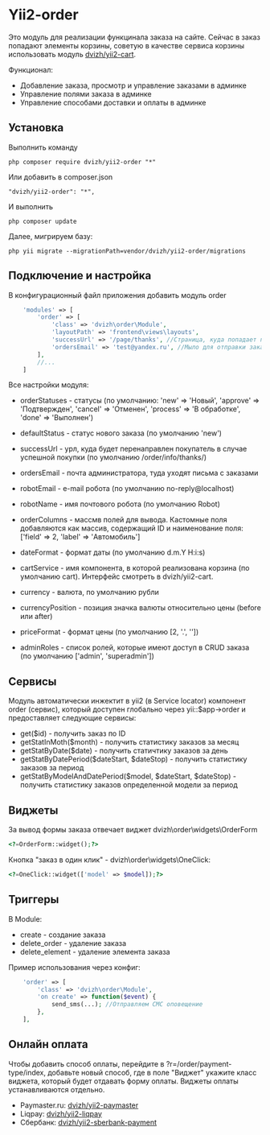 Yii2-order
==========
Это модуль для реализации функцинала заказа на сайте. Сейчас в заказ попадают элементы корзины, советую в качестве сервиса корзины использовать модуль [dvizh/yii2-cart](https://github.com/dvizh/yii2-cart).

Функционал:

* Добавление заказа, просмотр и управление заказами в админке
* Управление полями заказа в админке
* Управление способами доставки и оплаты в админке

Установка
---------------------------------
Выполнить команду

```
php composer require dvizh/yii2-order "*"
```

Или добавить в composer.json

```
"dvizh/yii2-order": "*",
```

И выполнить

```
php composer update
```

Далее, мигрируем базу:

```
php yii migrate --migrationPath=vendor/dvizh/yii2-order/migrations
```

Подключение и настройка
---------------------------------
В конфигурационный файл приложения добавить модуль order

```php
    'modules' => [
        'order' => [
            'class' => 'dvizh\order\Module',
            'layoutPath' => 'frontend\views\layouts',
            'successUrl' => '/page/thanks', //Страница, куда попадает пользователь после успешного заказа
            'ordersEmail' => 'test@yandex.ru', //Мыло для отправки заказов
        ],
        //...
    ]
```

Все настройки модуля:

* orderStatuses - статусы (по умолчанию: 'new' => 'Новый', 'approve' => 'Подтвержден', 'cancel' => 'Отменен', 'process' => 'В обработке', 'done' => 'Выполнен')
* defaultStatus - статус нового заказа (по умолчанию 'new')
* successUrl - урл, куда будет перенаправлен покупатель в случае успешной покупки (по умолчанию /order/info/thanks/)
* ordersEmail - почта администратора, туда уходят письма с заказами
* robotEmail - e-mail робота (по умолчанию no-reply@localhost)
* robotName - имя почтового робота (по умолчанию Robot)
* orderColumns - массмв полей для вывода. Кастомные поля добавляются как массив, содержащий ID и наименование поля: ['field' => 2, 'label' => 'Автомобиль']
* dateFormat - формат даты (по умолчанию d.m.Y H:i:s)
* cartService - имя компонента, в которой реализована корзина (по умолчанию cart). Интерфейс смотреть в dvizh/yii2-cart.

* currency - валюта, по умолчанию рубли
* currencyPosition - позиция значка валюты относительно цены (before или after)
* priceFormat - формат цены (по умолчанию [2, '.', ''])
* adminRoles - список ролей, которые имеют доступ в CRUD заказа (по умолчанию ['admin', 'superadmin'])

Сервисы
---------------------------------

Модуль автоматически инжектит в yii2 (в Service locator) компонент order (сервис), который доступен глобально через yii::$app->order и предоставляет следующие сервисы:

* get($id) - получить заказ по ID
* getStatInMoth($month) - получить статистику заказов за месяц
* getStatByDate($date) - получить статичтику заказов за день
* getStatByDatePeriod($dateStart, $dateStop) - получить статистику заказов за период
* getStatByModelAndDatePeriod($model, $dateStart, $dateStop) - получить статистику заказов определенной модели за период

Виджеты
---------------------------------
За вывод формы заказа отвечает виджет dvizh\order\widgets\OrderForm

```php
<?=OrderForm::widget();?>
```

Кнопка "заказ в один клик" - dvizh\order\widgets\OneClick:

```php
<?=OneClick::widget(['model' => $model]);?>
```

Триггеры
---------------------------------

В Module:

 * create - создание заказа
 * delete_order - удаление заказа
 * delete_element - удаление элемента заказа

Пример использования через конфиг:

```php
    'order' => [
        'class' => 'dvizh\order\Module',
        'on create' => function($event) {
            send_sms(...); //Отправляем СМС оповещение
        },
    ],
```

Онлайн оплата
---------------------------------
Чтобы добавить способ оплаты, перейдите в ?r=/order/payment-type/index, добавьте новый способ, где в поле "Виджет" укажите класс виджета, который будет отдавать форму оплаты. Виджеты оплаты устанавливаются отдельно.

* Paymaster.ru: [dvizh/yii2-paymaster](https://github.com/dvizh/yii2-paymaster)
* Liqpay: [dvizh/yii2-liqpay](https://github.com/dvizh/yii2-liqpay)
* Сбербанк: [dvizh/yii2-sberbank-payment](https://github.com/dvizh/yii2-sberbank-payment)
